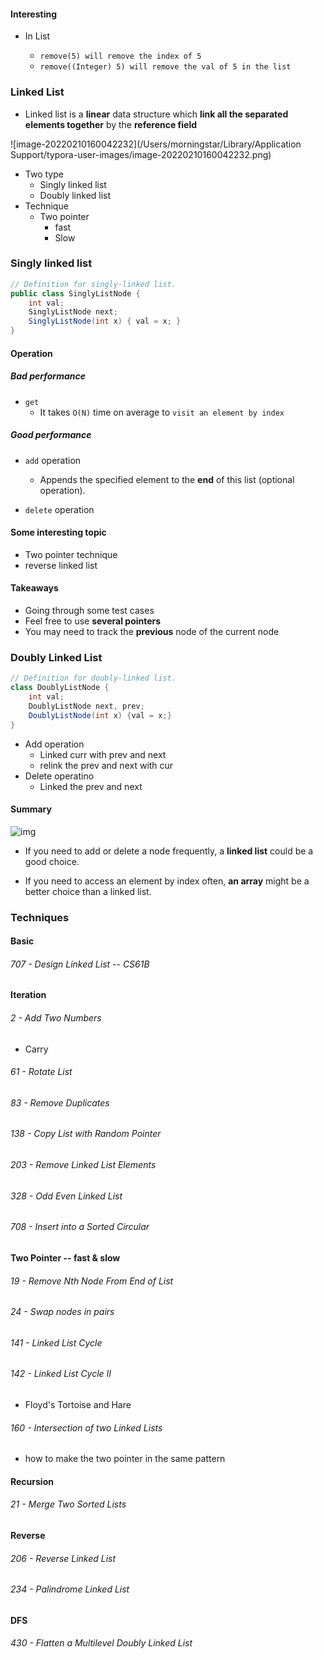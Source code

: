 #### Interesting

* In List<Integer>
  * `remove(5) will remove the index of 5`
  * `remove((Integer) 5) will remove the val of 5 in the list`



### Linked List

* Linked list is a **linear** data structure which **link all the separated elements together** by the **reference field**

![image-20220210160042232](/Users/morningstar/Library/Application Support/typora-user-images/image-20220210160042232.png)

* Two type
  * Singly linked list
  * Doubly linked list
* Technique
  * Two pointer
    * fast
    * Slow




### Singly linked list

```java
// Definition for singly-linked list.
public class SinglyListNode {
    int val;
    SinglyListNode next;
    SinglyListNode(int x) { val = x; }
}
```

#### Operation

##### Bad performance

* `get`
  * It takes `O(N)` time on average to `visit an element by index`

##### Good performance

* `add` operation
  * Appends the specified element to the **end** of this list (optional operation).

* `delete` operation

#### Some interesting topic

* Two pointer technique
* reverse linked list

#### Takeaways

* Going through some test cases
* Feel free to use **several pointers**
* You may need to track the **previous** node of the current node

### Doubly Linked List

```java
// Definition for doubly-linked list.
class DoublyListNode {
    int val;
    DoublyListNode next, prev;
    DoublyListNode(int x) {val = x;}
}
```

* Add operation
  * Linked curr with prev and next
  * relink the prev and next with cur
* Delete operatino
  * Linked the prev and next

#### Summary

![img](https://assets.leetcode.com/uploads/2020/10/02/comparison_of_time_complexity.png)

* If you need to add or delete a node frequently, a **linked list** could be a good choice.

* If you need to access an element by index often, **an array** might be a better choice than a linked list.



### Techniques

#### Basic

###### 707 - Design Linked List -- CS61B

#### Iteration

###### 2 - Add Two Numbers

* Carry

###### 61 - Rotate List

###### 83 - Remove Duplicates

###### 138 - Copy List with Random Pointer

###### 203 - Remove Linked List Elements

###### 328 - Odd Even Linked List

###### 708 - Insert into a Sorted Circular



#### Two Pointer -- fast & slow

###### 19 - Remove Nth Node From End of List

###### 24 - Swap nodes in pairs

###### 141 - Linked List Cycle

###### 142 - Linked List Cycle II

* Floyd's Tortoise and Hare

###### 160 - Intersection of two Linked Lists

* how to make the two pointer in the same pattern



#### Recursion

###### 21 - Merge Two Sorted Lists



#### Reverse

###### 206 - Reverse Linked List

###### 234 - Palindrome Linked List



#### DFS

###### 430 - Flatten a Multilevel Doubly Linked List
